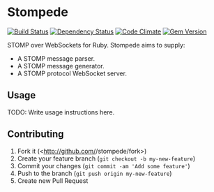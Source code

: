 # Stompede

[![Build Status](https://travis-ci.org/Burgestrand/stompede.png?branch=master)](https://travis-ci.org/Burgestrand/stompede)
[![Dependency Status](https://gemnasium.com/Burgestrand/stompede.png)](https://gemnasium.com/Burgestrand/stompede)
[![Code Climate](https://codeclimate.com/github/Burgestrand/stompede.png)](https://codeclimate.com/github/Burgestrand/stompede)
[![Gem Version](https://badge.fury.io/rb/stompede.png)](http://badge.fury.io/rb/stompede)

STOMP over WebSockets for Ruby. Stompede aims to supply:

- A STOMP message parser.
- A STOMP message generator.
- A STOMP protocol WebSocket server.

## Usage

TODO: Write usage instructions here.

## Contributing

1. Fork it (<http://github.com/<my-github-username>/stompede/fork>)
2. Create your feature branch (`git checkout -b my-new-feature`)
3. Commit your changes (`git commit -am 'Add some feature'`)
4. Push to the branch (`git push origin my-new-feature`)
5. Create new Pull Request
